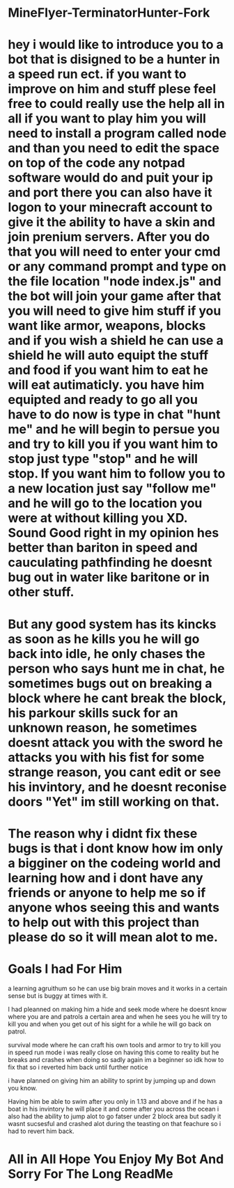# MineFlyer-TerminatorHunter-Fork

# hey i would like to introduce you to a bot that is disigned to be a hunter in a speed run ect. if you want to improve on him and stuff plese feel free to could really use the help all in all if you want to play him you will need to install a program called node and than you need to edit the space on top of the code any notpad software would do and puit your ip and port there you can also have it logon to your minecraft account to give it the ability to have a skin and join prenium servers. After you do that you will need to enter your cmd or any command prompt and type on the file location "node index.js" and the bot will join your game after that you will need to give him stuff if you want like armor, weapons, blocks and if you wish a shield he can use a shield he will auto equipt the stuff and food if you want him to eat he will eat autimaticly. you have him equipted and ready to go all you have to do now is type in chat "hunt me" and he will begin to persue you and try to kill you if you want him to stop just type "stop" and he will stop. If you want him to follow you to a new location just say "follow me" and he will go to the location you were at without killing you XD. Sound Good right in my opinion hes better than bariton in speed and cauculating pathfinding he doesnt bug out in water like baritone or in other stuff. 

# But any good system has its kincks as soon as he kills you he will go back into idle, he only chases the person who says hunt me in chat, he sometimes bugs out on breaking a block where he cant break the block, his parkour skills suck for an unknown reason, he sometimes doesnt attack you with the sword he attacks you with his fist for some strange reason, you cant edit or see his invintory, and he doesnt reconise doors "Yet" im still working on that.

# The reason why i didnt fix these bugs is that i dont know how im only a bigginer on the codeing world and learning how and i dont have any friends or anyone to help me so if anyone whos seeing this and wants to help out with this project than please do so it will mean alot to me.

# Goals I had For Him

a learning agruithum so he can use big brain moves and it works in a certain sense but is buggy at times with it.

I had pleanned on making him a hide and seek mode where he doesnt know where you are and patrols a certain area and when he sees you he will try to kill you and when you get out of his sight for a while he will go back on patrol.

survival mode where he can craft his own tools and armor to try to kill you in speed run mode i was really close on having this come to reality but he breaks and crashes when doing so sadly again im a beginner so idk how to fix that so i reverted him back until further notice

i have planned on giving him an ability to sprint by jumping up and down you know.

Having him be able to swim after you only in 1.13 and above and if he has a boat in his invintory he will place it and come after you across the ocean i also had the ability to jump alot to go fatser under 2 block area but sadly it wasnt sucsesful and crashed alot during the teasting on that feachure so i had to revert him back.

# All in All Hope You Enjoy My Bot And Sorry For The Long ReadMe
